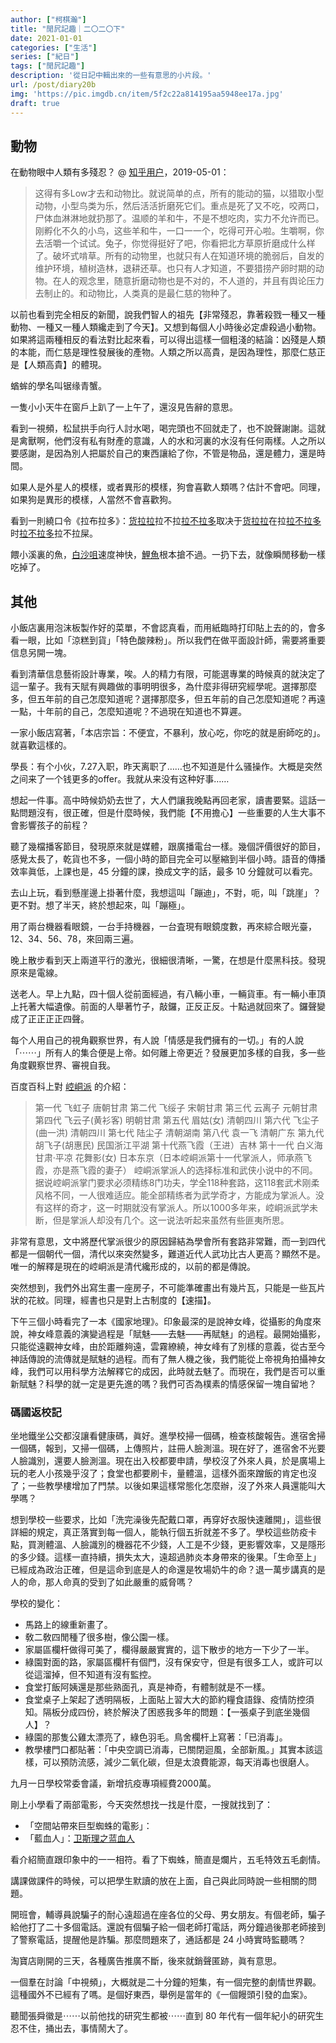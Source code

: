 ```yaml
---
author: ["柯棋瀚"]
title: "閒凥記趣｜二〇二〇下"
date: 2021-01-01
categories: ["生活"]
series: ["紀日"]
tags: ["閒凥記趣"]
description: '從日記中輯出來的一些有意思的小片段。'
url: /post/diary20b
img: 'https://pic.imgdb.cn/item/5f2c22a814195aa5948ee17a.jpg'
draft: true
---
```


## 動物

在動物眼中人類有多殘忍？ @ [知乎用户](https://www.zhihu.com/question/38470746/answer/668800691)，2019-05-01：

> 这得有多Low才去和动物比。就说简单的点，所有的能动的猫，以猎取小型动物，小型鸟类为乐，然后活活折磨死它们。重点是死了又不吃，咬两口，尸体血淋淋地就扔那了。温顺的羊和牛，不是不想吃肉，实力不允许而已。刚孵化不久的小鸟，这些羊和牛，一口一一个，吃得可开心啦。生嚼啊，你去活嚼一个试试。兔子，你觉得挺好了吧，你看把北方草原折磨成什么样了。破坏式啃草。所有的动物里，也就只有人在知道环境的脆弱后，自发的维护环境，植树造林，退耕还草。也只有人才知道，不要猎捞产卵时期的动物。在人的观念里，随意折磨动物也是不对的，不人道的，并且有舆论压力去制止的。和动物比，人类真的是最仁慈的物种了。

以前也看到完全相反的新聞，說我們智人的祖先【非常殘忍，靠著殺戮一種又一種動物、一種又一種人類纔走到了今天】。又想到每個人小時後必定虐殺過小動物。如果將這兩種相反的看法對比起來看，可以得出這樣一個粗淺的結論：凶殘是人類的本能，而仁慈是理性發展後的產物。人類之所以高貴，是因為理性，那麼仁慈正是【人類高貴】的體現。

蝤蛑的學名叫锯缘青蟹。

一隻小小天牛在窗戶上趴了一上午了，還沒見告辭的意思。

看到一視頻，松鼠拱手向行人討水喝，喝完頭也不回就走了，也不說聲謝謝。這就是禽獸啊，他們沒有私有財產的意識，人的水和河裏的水沒有任何兩樣。人之所以要感謝，是因為別人把屬於自己的東西讓給了你，不管是物品，還是體力，還是時間。

如果人是外星人的模樣，或者異形的模樣，狗會喜歡人類嗎？估計不會吧。同理，如果狗是異形的模樣，人當然不會喜歡狗。

看到一則繞口令《拉布拉多》：<u>货拉拉</u>拉不拉<u>拉不拉多</u>取决于<u>货拉拉</u>在拉<u>拉不拉多</u>时<u>拉不拉多</u>拉不拉屎。

餵小溪裏的魚，<u>白沙咀</u>速度神快，<u>鯉魚</u>根本搶不過。一扔下去，就像瞬閒移動一樣吃掉了。

## 其他

小飯店裏用泡沫板製作好的菜單，不會認真看，而用紙臨時打印貼上去的的，會多看一眼，比如「涼糕到貨」「特色酸辣粉」。所以我們在做平面設計師，需要將重要信息另開一塊。

看到清華信息藝術設計專業，唉。人的精力有限，可能選專業的時候真的就決定了這一輩子。我有天賦有興趣做的事明明很多，為什麼非得研究經學呢。選擇那麼多，但五年前的自己怎麼知道呢？選擇那麼多，但五年前的自己怎麼知道呢？再遠一點，十年前的自己，怎麼知道呢？不過現在知道也不算遲。

一家小飯店寫著，「本店宗旨：不便宜，不暴利，放心吃，你吃的就是廚師吃的」。就喜歡這樣的。

學長：有个小伙，7.27入职，昨天离职了……也不知道是什么骚操作。大概是突然之间来了一个钱更多的offer。我就从来没有这种好事……

想起一件事。高中時候奶奶去世了，大人們讓我晚點再回老家，讀書要緊。這話一點問題沒有，很正確，但是什麼時候，我們能【不用擔心】一些重要的人生大事不會影響孩子的前程？

聽了幾檔播客節目，發現原來就是媒體，跟廣播電台一樣。幾個評價很好的節目，感覺太長了，乾貨也不多，一個小時的節目完全可以壓縮到半個小時。語音的傳播效率眞低，上課也是，45 分鐘的課，換成文字的話，最多 10 分鐘就可以看完。

去山上玩，看到懸崖邊上掛著什麼，我想這叫「蹦迪」，不對，呃，叫「跳崖」？更不對。想了半天，終於想起來，叫「蹦極」。

用了兩台機器看眼鏡，一台手持機器，一台査現有眼鏡度數，再來綜合眼光臺，12、34、56、78，來回兩三遍。

晚上散步看到天上兩道平行的激光，很細很清晰，一驚，在想是什麼黑科技。發現原來是電線。

送老人。早上九點，四十個人從前面經過，有八輛小車，一輛貨車。有一輛小車頂上托著大幅遺像。前面的人舉著竹子，敲鑼，正反正反。十點過就回來了。鑼聲變成了正正正正四聲。

每个人用自己的視角觀察世界，有人說「情感是我們擁有的一切。」有的人說「⋯⋯」所有人的集合便是上帝。如何離上帝更近？發展更加多樣的自我，多一些角度觀察世界、審視自我。

百度百科上對 [崆峒派](https://baike.baidu.com/item/%E5%B4%86%E5%B3%92%E6%B4%BE/10731293) 的介紹：

> 第一代 飞虹子 唐朝甘肃
> 第二代 飞绥子 宋朝甘肃
> 第三代 云离子 元朝甘肃
> 第四代 飞云子(黄衫客) 明朝甘肃
> 第五代 眉姑(女) 清朝四川
> 第六代 飞尘子(曲一洪) 清朝四川
> 第七代 陆尘子 清朝湖南
> 第八代 袁一飞 清朝广东
> 第九代胡飞子(胡惠民) 民国浙江平湖
> 第十代燕飞霞（王进）吉林
> 第十一代 白义海 甘肃·平凉
> 花舞影(女) 日本东京（日本崆峒派第十一代掌派人，师承燕飞霞，亦是燕飞霞的妻子）
> 崆峒派掌派人的选择标准和武侠小说中的不同。据说崆峒派掌门要求必须精练8门功夫，学全118种套路，这118套武术刚柔风格不同，一人很难适应。能全部精练者为武学奇才，方能成为掌派人。没有这样的奇才，这一时期就没有掌派人。所以1000多年来，崆峒派武学未断，但是掌派人却没有几个。这一说法听起来虽然有些匪夷所思。

非常有意思，文中將歷代掌派很少的原因歸結為學會所有套路非常難，而一到四代都是一個朝代一個，清代以來突然變多，難道近代人武功比古人更高？顯然不是。唯一的解釋是現在的崆峒派是清代纔形成的，以前的都是傳說。

突然想到，我們外出寫生畫一座房子，不可能準確畫出有幾片瓦，只能是一些瓦片狀的花紋。同理，經書也只是對上古制度的【速描】。

下午三個小時看完了一本《國家地理》。印象最深的是說神女峰，從攝影的角度來說，神女峰意義的演變過程是「賦魅——去魅——再賦魅」的過程。最開始攝影，只能從遠觀神女峰，由於距離夠遠，雲霧繚繞，神女峰有了別樣的意義，從古至今神話傳說的流傳就是賦魅的過程。而有了無人機之後，我們能從上帝視角拍攝神女峰，我們可以用科學方法解釋它的成因，此時就去魅了。而現在，我們是否可以重新賦魅？科學的就一定是更先進的嗎？我們可否為樸素的情感保留一塊自留地？

### 碼國返校記

坐地鐵坐公交都沒讓看健康碼，眞好。進學校掃一個碼，檢查核酸報告。進宿舍掃一個碼，報到，又掃一個碼，上傳照片，註冊人臉測溫。現在好了，進宿舍不光要人臉識別，還要人臉測溫。現在出入校都要申請，學校沒了外來人員，於是廣場上玩的老人小孩幾乎沒了；食堂也都要刷卡，量體溫，這樣外面來蹭飯的肯定也沒了；一些教學樓增加了門禁。以後如果這樣常態化怎麼辦，沒了外來人員還能叫大學嗎？

想到學校一些要求，比如「洗完澡後先配戴口罩，再穿好衣服快速離開」，這些很詳細的規定，真正落實到每一個人，能執行個五折就差不多了。學校這些防疫卡點，買測體溫、人臉識別的機器花不少錢，人工是不少錢，更影響效率，又是隱形的多少錢。這樣一直持續，損失太大，遠超過肺炎本身帶來的後果。「生命至上」已經成為政治正確，但是這命到底是人的命還是牧場奶牛的命？退一萬步講真的是人的命，那人命真的受到了如此嚴重的威脅嗎？

學校的變化：

- 馬路上的線重新畫了。
- 敎二敎四閒種了很多樹，像公園一樣。
- 家屬區欄杆做得可美了，欄得嚴嚴實實的，這下散步的地方一下少了一半。
- 綠園對面的路，家屬區欄杆有個門，沒有保安守，但是有很多工人，或許可以從這溜掉，但不知道有沒有監控。
- 食堂打飯阿姨還是那些熟面孔，真是神奇，有體制就是不一樣。
- 食堂桌子上架起了透明隔板，上面貼上習大大的節約糧食語錄、疫情防控須知。隔板分成四份，終於解決了困惑我多年的問題：【一張桌子到底坐幾個人】？ 
- 綠園的那隻公雞太漂亮了，綠色羽毛。鳥舍欄杆上寫著：「已消毒」。 
- 教學樓門口都貼著：「中央空調已消毒，已關閉迴風，全部新風。」其實本該這樣，可以預防流感，減少二氧化碳，但是太浪費能源，每天消毒也很磨人。

九月一日學校常委會議，新增抗疫專項經費2000萬。

剛上小學看了兩部電影，今天突然想找一找是什麼，一搜就找到了：

- 「空間站帶來巨型蜘蛛的電影」：
- 「藍血人」：[卫斯理之蓝血人](https://movie.douban.com/subject/1306983/)

看介紹簡直跟印象中的一一相符。看了下蜘蛛，簡直是爛片，五毛特效五毛劇情。

講課做課件的時候，可以把學生默讀的放在上面，自己與此同時說一些相關的問題。







開班會，輔導員說騙子的耐心遠超過在座各位的父母、男女朋友。有個老師，騙子給他打了二十多個電話。還說有個騙子給一個老師打電話，两分鐘過後那老師接到了警察電話，提醒他是詐騙。那麼問題來了，通話都是 24 小時實時監聽嗎？

淘寶店剛開的三天，各種廣告推廣不斷，後來就銷聲匿跡，眞有意思。

一個羣在討論「中視頻」，大概就是二十分鐘的短集，有一個完整的劇情世界觀。這種國外不已經有了嗎。是個好東西，舉例是當年的《一個饅頭引發的血案》。

聽聞張舜徽是⋯⋯以前他找的研究生都被⋯⋯直到 80 年代有一個年紀小的研究生忍不住，捅出去，事情鬧大了。

























